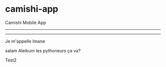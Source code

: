 # camishi-app
Camishi Mobile App

-----
-----

Je m'appelle Imane

salam Aleikum les pythoneurs
ça va?

Test2

